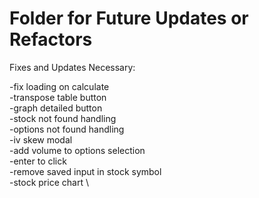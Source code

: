 # Folder for Future Updates or Refactors 

Fixes and Updates Necessary:

-fix loading on calculate \
-transpose table button \
-graph detailed button \
-stock not found handling \
-options not found handling \
-iv skew modal \
-add volume to options selection \
-enter to click \
-remove saved input in stock symbol \
-stock price chart \

